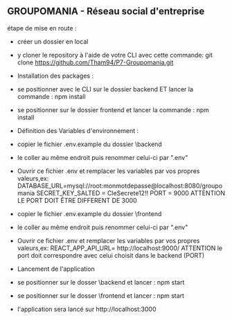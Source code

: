 ## GROUPOMANIA - Réseau social d'entreprise

étape de mise en route :

- créer un dossier en local

- y cloner le repository à l'aide de votre CLI avec cette commande:
  git clone https://github.com/Tham94/P7-Groupomania.git

* Installation des packages :

- se positionner avec le CLI sur le dossier backend ET lancer la commande :
  npm install

- se positionner sur le dossier frontend et lancer la commande :
  npm install

* Définition des Variables d'environnement :

- copier le fichier .env.example du dossier \backend
- le coller au même endroit puis renommer celui-ci par ".env"
- Ouvrir ce fichier .env et remplacer les variables par vos propres valeurs,ex:
  DATABASE_URL=mysql://root:monmotdepasse@localhost:8080/groupomania
  SECRET_KEY_SALTED = CleSecrete12!!
  PORT = 9000
  ATTENTION LE PORT DOIT ÊTRE DIFFERENT DE 3000

- copier le fichier .env.example du dossier \frontend
- le coller au même endroit puis renommer celui-ci par ".env"
- Ouvrir ce fichier .env et remplacer les variables par vos propres valeurs,ex:
  REACT_APP_API_URL= http://localhost:9000/
  ATTENTION le port doit correspondre avec celui choisit dans le backend (PORT)

* Lancement de l'application

- se positionner sur le dosser \backend et lancer :
  npm start
- se positionner sur le dosser \frontend et lancer :
  npm start

- l'application sera lancé sur http://localhost:3000

